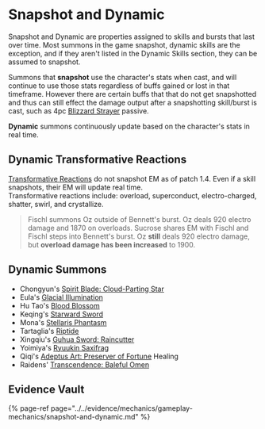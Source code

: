 # Snapshot and Dynamic

Snapshot and Dynamic are properties assigned to skills and bursts that last over time. Most summons in the game snapshot, dynamic skills are the exception, and if they aren't listed in the Dynamic Skills section, they can be assumed to snapshot.

Summons that **snapshot** use the character's stats when cast, and will continue to use those stats regardless of buffs gained or lost in that timeframe. However there are certain buffs that that do not get snapshotted and thus can still effect the damage output after a snapshotting skill/burst is cast, such as 4pc [Blizzard Strayer](../equipment/artifacts.md#blizzard-strayer) passive.

**Dynamic** summons continuously update based on the character's stats in real time.

## Dynamic Transformative Reactions

[Transformative Reactions](../combat/elemental-reactions/transformative-reactions.md) do not snapshot EM as of patch 1.4. Even if a skill snapshots, their EM will update real time.  
Transformative reactions include: overload, superconduct, electro-charged, shatter, swirl, and crystallize.

> Fischl summons Oz outside of Bennett's burst. Oz deals 920 electro damage and 1870 on overloads. Sucrose shares EM with Fischl and Fischl steps into Bennett's burst. Oz **still** deals 920 electro damage, but **overload damage has been increased** to 1900.

## Dynamic Summons

* Chongyun's [Spirit Blade: Cloud-Parting Star](../../characters/cryo/chongyun.md#attacks) 
* Eula's [Glacial Illumination](../../characters/cryo/eula.md#attacks)
* Hu Tao's [Blood Blossom](../../characters/pyro/hu-tao.md#attacks)
* Keqing's [Starward Sword](../../characters/electro/keqing.md#attacks)
* Mona's [Stellaris Phantasm](../../characters/hydro/mona.md#attacks)
* Tartaglia's [Riptide](../../characters/hydro/tartaglia.md#attacks)
* Xingqiu's [Guhua Sword: Raincutter](../../characters/hydro/xingqiu.md#attacks)
* Yoimiya's [Ryuukin Saxifrag](../../characters/pyro/yoimiya.md#attacks)
* Qiqi's [Adeptus Art: Preserver of Fortune](../../characters/pyro/qiqi.md#attacks) Healing
* Raidens' [Transcendence: Baleful Omen](../../characters/electro/raiden.md#attacks)

## Evidence Vault

{% page-ref page="../../evidence/mechanics/gameplay-mechanics/snapshot-and-dynamic.md" %}

